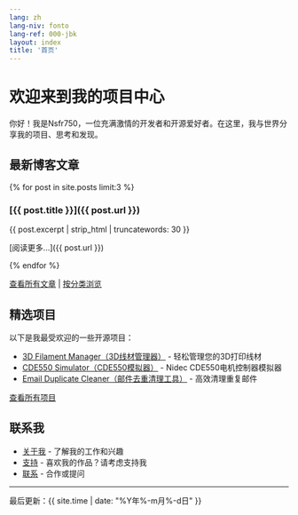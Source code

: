 ```yaml
---
lang: zh
lang-niv: fonto
lang-ref: 000-jbk
layout: index
title: '首页'
---
```


# 欢迎来到我的项目中心

你好！我是Nsfr750，一位充满激情的开发者和开源爱好者。在这里，我与世界分享我的项目、思考和发现。

## 最新博客文章

{% for post in site.posts limit:3 %}
### [{{ post.title }}]({{ post.url }})

{{ post.excerpt | strip_html | truncatewords: 30 }}

[阅读更多...]({{ post.url }})

{% endfor %}

[查看所有文章](blog) | [按分类浏览](categories)

## 精选项目

以下是我最受欢迎的一些开源项目：

- [3D Filament Manager（3D线材管理器）](https://github.com/Nsfr750/3D_Filament_Manager) - 轻松管理您的3D打印线材
- [CDE550 Simulator（CDE550模拟器）](https://github.com/Nsfr750/CDE550-sim) - Nidec CDE550电机控制器模拟器
- [Email Duplicate Cleaner（邮件去重清理工具）](https://github.com/Nsfr750/EmailDuplicateCleaner) - 高效清理重复邮件

[查看所有项目](projects)

## 联系我

- [关于我](about) - 了解我的工作和兴趣
- [支持](support) - 喜欢我的作品？请考虑支持我
- [联系](contact) - 合作或提问

---

最后更新：{{ site.time | date: "%Y年%-m月%-d日" }}
